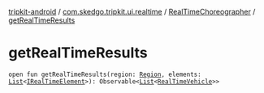[tripkit-android](../../index.md) / [com.skedgo.tripkit.ui.realtime](../index.md) / [RealTimeChoreographer](index.md) / [getRealTimeResults](./get-real-time-results.md)

# getRealTimeResults

`open fun getRealTimeResults(region: `[`Region`](../../com.skedgo.tripkit.common.model/-region/index.md)`, elements: `[`List`](https://kotlinlang.org/api/latest/jvm/stdlib/kotlin.collections/-list/index.html)`<`[`IRealTimeElement`](../../com.skedgo.tripkit.common.agenda/-i-real-time-element/index.md)`>): Observable<`[`List`](https://kotlinlang.org/api/latest/jvm/stdlib/kotlin.collections/-list/index.html)`<`[`RealTimeVehicle`](../../com.skedgo.tripkit.routing/-real-time-vehicle/index.md)`>>`